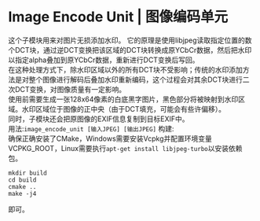 # Image Encode Unit | 图像编码单元
这个子模块用来对图片无损添加水印。
它的原理是使用libjpeg读取指定位置的数个DCT块，通过逆DCT变换把该区域的DCT块转换成原YCbCr数据，然后把水印以指定alpha叠加到原YCbCr数据，重新进行DCT变换后写回。  
在这种处理方式下，除水印区域以外的所有DCT块不受影响；传统的水印添加方法是对整个图像进行解码后叠加水印重新编码，这个过程会对其余DCT块进行二次DCT变换，对图像质量有一定影响。  
使用前需要生成一张128x64像素的白底黑字图片，黑色部分将被映射到水印区域。水印区域位于图像的正中央（由于DCT填充，可能会有些许偏移）。  
同时，子模块还会把原图像的EXIF信息复制到目标EXIF中。  
用法:`image_encode_unit [输入JPEG] [输出JPEG]`
构建:  
确保正确安装了CMake，Windows需要安装Vcpkg并配置环境变量VCPKG_ROOT，Linux需要执行`apt-get install libjpeg-turbo`以安装依赖包。
```
mkdir build
cd build
cmake ..
make -j4
```
即可。
